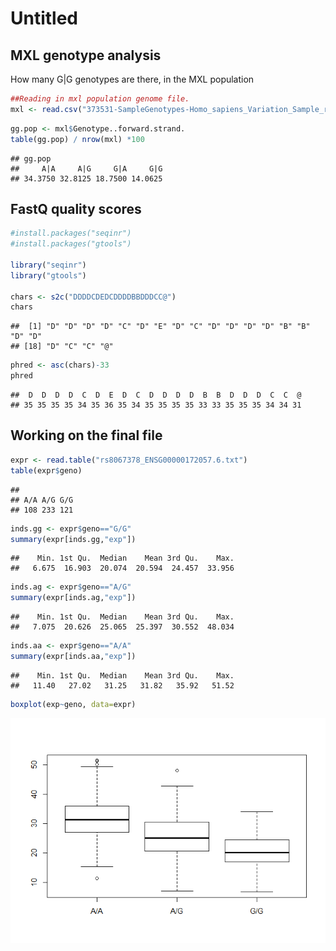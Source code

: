 Untitled
================

MXL genotype analysis
---------------------

How many G|G genotypes are there, in the MXL population

``` r
##Reading in mxl population genome file.
mxl <- read.csv("373531-SampleGenotypes-Homo_sapiens_Variation_Sample_rs8067378.csv")
```

``` r
gg.pop <- mxl$Genotype..forward.strand.
table(gg.pop) / nrow(mxl) *100
```

    ## gg.pop
    ##     A|A     A|G     G|A     G|G 
    ## 34.3750 32.8125 18.7500 14.0625

FastQ quality scores
--------------------

``` r
#install.packages("seqinr")
#install.packages("gtools")

library("seqinr")
library("gtools")

chars <- s2c("DDDDCDEDCDDDDBBDDDCC@")
chars
```

    ##  [1] "D" "D" "D" "D" "C" "D" "E" "D" "C" "D" "D" "D" "D" "B" "B" "D" "D"
    ## [18] "D" "C" "C" "@"

``` r
phred <- asc(chars)-33
phred
```

    ##  D  D  D  D  C  D  E  D  C  D  D  D  D  B  B  D  D  D  C  C  @ 
    ## 35 35 35 35 34 35 36 35 34 35 35 35 35 33 33 35 35 35 34 34 31

Working on the final file
-------------------------

``` r
expr <- read.table("rs8067378_ENSG00000172057.6.txt")
table(expr$geno)
```

    ## 
    ## A/A A/G G/G 
    ## 108 233 121

``` r
inds.gg <- expr$geno=="G/G"
summary(expr[inds.gg,"exp"])
```

    ##    Min. 1st Qu.  Median    Mean 3rd Qu.    Max. 
    ##   6.675  16.903  20.074  20.594  24.457  33.956

``` r
inds.ag <- expr$geno=="A/G"
summary(expr[inds.ag,"exp"])
```

    ##    Min. 1st Qu.  Median    Mean 3rd Qu.    Max. 
    ##   7.075  20.626  25.065  25.397  30.552  48.034

``` r
inds.aa <- expr$geno=="A/A"
summary(expr[inds.aa,"exp"])
```

    ##    Min. 1st Qu.  Median    Mean 3rd Qu.    Max. 
    ##   11.40   27.02   31.25   31.82   35.92   51.52

``` r
boxplot(exp~geno, data=expr)
```

![](CLASS13_files/figure-markdown_github/unnamed-chunk-6-1.png)
